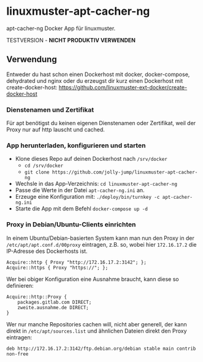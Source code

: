 # linuxmuster-apt-cacher-ng

apt-cacher-ng Docker App für linuxmuster. 

TESTVERSION - **NICHT PRODUKTIV VERWENDEN**

## Verwendung

Entweder du hast schon einen Dockerhost mit docker, docker-compose,
dehydrated und nginx oder du erzeugst dir kurz einen Dockerhost mit
create-docker-host:
https://github.com/linuxmuster-ext-docker/create-docker-host

### Dienstenamen und Zertifikat

Für apt benötigst du keinen eigenen Dienstenamen oder Zertifikat, weil
der Proxy nur auf http lauscht und cached.

### App herunterladen, konfigurieren und starten

* Klone dieses Repo auf deinen Dockerhost nach ``/srv/docker``
  * ``cd /srv/docker``
  * ``git clone https://github.com/jolly-jump/linuxmuster-apt-cacher-ng``
* Wechsle in das App-Verzeichnis: ``cd linuxmuster-apt-cacher-ng``
* Passe die Werte in der Datei ``apt-cacher-ng.ini`` an.
* Erzeuge eine Konfiguration mit: ``./deploy/bin/turnkey -c apt-cacher-ng.ini``
* Starte die App mit dem Befehl ``docker-compose up -d``

### Proxy in Debian/Ubuntu-Clients einrichten

In einem Ubuntu/Debian-basierten System kann man nun den Proxy in der
``/etc/apt/apt.conf.d/00proxy`` eintragen, z.B. so, wobei hier
`172.16.17.2` die IP-Adresse des Dockerhosts ist.

```
Acquire::http { Proxy "http://172.16.17.2:3142"; };
Acquire::https { Proxy "https://"; };
```
Wer bei obiger Konfiguration eine Ausnahme braucht, kann diese so definieren: 
```
Acquire::http::Proxy { 
    packages.gitlab.com DIRECT;
    zweite.ausnahme.de DIRECT;
}
```

Wer nur manche Repositories cachen will, nicht aber generell, der kann direkt in ``/etc/apt/sources.list`` und ähnlichen Dateien direkt den Proxy eintragen:
```
deb http://172.16.17.2:3142/ftp.debian.org/debian stable main contrib non-free
```

